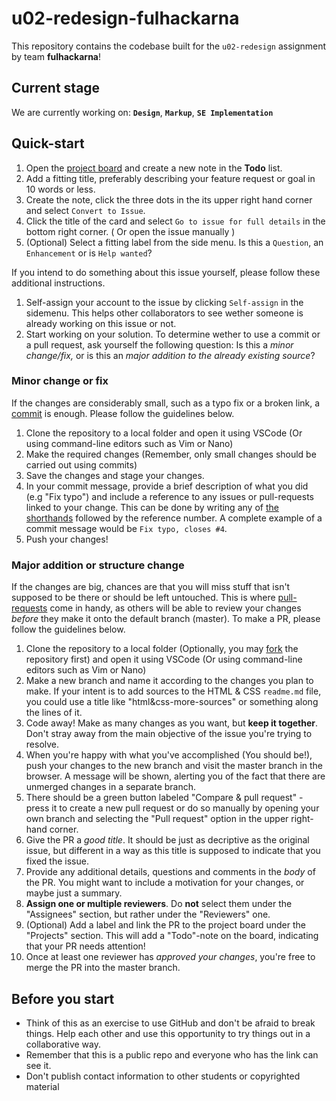 # u02-redesign-fulhackarna

This repository contains the codebase built for the `u02-redesign` assignment by team **fulhackarna**!

## Current stage

We are currently working on: **`Design`**, **`Markup`**, **`SE Implementation`**

## Quick-start

1. Open the [project board](https://github.com/bjornwann/fullstack-2020-resources/projects/1) and create a new note in the **Todo** list.
2. Add a fitting title, preferably describing your feature request or goal in 10 words or less.
3. Create the note, click the three dots in the its upper right hand corner and select `Convert to Issue`.
4. Click the title of the card and select `Go to issue for full details` in the bottom right corner. ( Or open the issue manually )
5. (Optional) Select a fitting label from the side menu. Is this a `Question`, an `Enhancement` or is `Help wanted`?

If you intend to do something about this issue yourself, please follow these additional instructions.

1. Self-assign your account to the issue by clicking `Self-assign` in the sidemenu. This helps other collaborators to see wether someone is already working on this issue or not.
2. Start working on your solution. To determine wether to use a commit or a pull request, ask yourself the following question: Is this a _minor change/fix,_ or is this an _major addition to the already existing source_?

### Minor change or fix

If the changes are considerably small, such as a typo fix or a broken link, a [commit](https://www.atlassian.com/git/tutorials/saving-changes/git-commit) is enough. Please follow the guidelines below.

1. Clone the repository to a local folder and open it using VSCode (Or using command-line editors such as Vim or Nano)
2. Make the required changes (Remember, only small changes should be carried out using commits)
3. Save the changes and stage your changes.
4. In your commit message, provide a brief description of what you did (e.g "Fix typo") and include a reference to any issues or pull-requests linked to your change. This can be done by writing any of [the shorthands](https://docs.github.com/en/enterprise/2.16/user/github/managing-your-work-on-github/closing-issues-using-keywords) followed by the reference number. A complete example of a commit message would be `Fix typo, closes #4`.
5. Push your changes!

### Major addition or structure change

If the changes are big, chances are that you will miss stuff that isn't supposed to be there or should be left untouched. This is where [pull-requests](https://docs.github.com/en/free-pro-team@latest/github/collaborating-with-issues-and-pull-requests/about-pull-requests) come in handy, as others will be able to review your changes _before_ they make it onto the default branch (master).
To make a PR, please follow the guidelines below.

1. Clone the repository to a local folder (Optionally, you may [fork](https://docs.github.com/en/free-pro-team@latest/github/getting-started-with-github/fork-a-repo) the repository first) and open it using VSCode (Or using command-line editors such as Vim or Nano)
2. Make a new branch and name it according to the changes you plan to make. If your intent is to add sources to the HTML & CSS `readme.md` file, you could use a title like "html&css-more-sources" or something along the lines of it.
3. Code away! Make as many changes as you want, but **keep it together**. Don't stray away from the main objective of the issue you're trying to resolve.
4. When you're happy with what you've accomplished (You should be!), push your changes to the new branch and visit the master branch in the browser. A message will be shown, alerting you of the fact that there are unmerged changes in a separate branch.
5. There should be a green button labeled "Compare & pull request" - press it to create a new pull request or do so manually by opening your own branch and selecting the "Pull request" option in the upper right-hand corner.
6. Give the PR a _good title_. It should be just as decriptive as the original issue, but different in a way as this title is supposed to indicate that you fixed the issue.
7. Provide any additional details, questions and comments in the _body_ of the PR. You might want to include a motivation for your changes, or maybe just a summary.
8. **Assign one or multiple reviewers**. Do **not** select them under the "Assignees" section, but rather under the "Reviewers" one.
9. (Optional) Add a label and link the PR to the project board under the "Projects" section. This will add a "Todo"-note on the board, indicating that your PR needs attention!
10. Once at least one reviewer has _approved your changes_, you're free to merge the PR into the master branch.

## Before you start

- Think of this as an exercise to use GitHub and don't be afraid to break things. Help each other and use this opportunity to try things out in a collaborative way.
- Remember that this is a public repo and everyone who has the link can see it.
- Don't publish contact information to other students or copyrighted material
